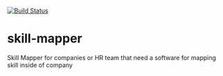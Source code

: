 [![Build Status](https://travis-ci.org/gradasso/acqua.svg?branch=dev)](https://travis-ci.org/gradasso/acqua)

# skill-mapper
Skill Mapper for companies or HR team that need a software for mapping skill inside of company

